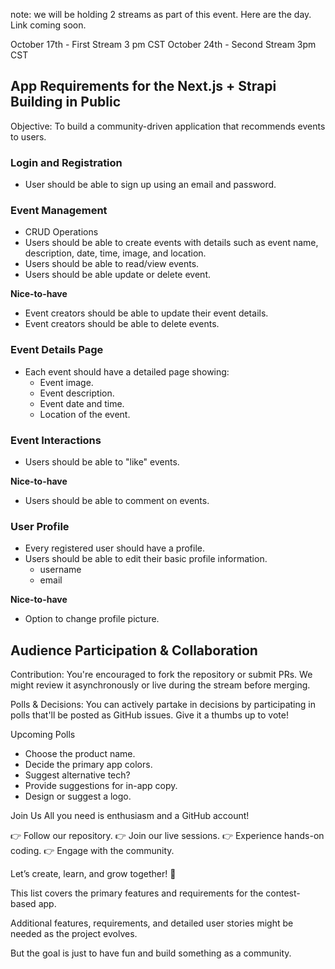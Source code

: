 note: we will be holding 2 streams as part of this event.  Here are the day. Link coming soon.

October 17th - First Stream 3 pm CST
October 24th - Second Stream 3pm CST


## App Requirements for the Next.js + Strapi Building in Public

Objective: To build a community-driven application that recommends events to users.

### Login and Registration
  - User should be able to sign up using an email and password.

### Event Management
  - CRUD Operations
  - Users should be able to create events with details such as event name, description, date, time, image, and location.
  - Users should be able to read/view events.
  - Users should be able update or delete event.

**Nice-to-have**
  - Event creators should be able to update their event details.
  - Event creators should be able to delete events.

### Event Details Page
  - Each event should have a detailed page showing:
    - Event image.
    - Event description.
    - Event date and time.
    - Location of the event.

### Event Interactions
  - Users should be able to "like" events.

**Nice-to-have**
  - Users should be able to comment on events.

### User Profile
  - Every registered user should have a profile.
  - Users should be able to edit their basic profile information.
    - username
    - email
  
**Nice-to-have**
  - Option to change profile picture.


## Audience Participation & Collaboration

Contribution: You're encouraged to fork the repository or submit PRs. We might review it asynchronously or live during the stream before merging.

Polls & Decisions: You can actively partake in decisions by participating in polls that'll be posted as GitHub issues. Give it a thumbs up to vote!

Upcoming Polls
  - Choose the product name.
  - Decide the primary app colors.
  - Suggest alternative tech?
  - Provide suggestions for in-app copy.
  - Design or suggest a logo.
  
Join Us
All you need is enthusiasm and a GitHub account!

👉 Follow our repository.
👉 Join our live sessions.
👉 Experience hands-on coding.
👉 Engage with the community.

Let’s create, learn, and grow together!  🚀

This list covers the primary features and requirements for the contest-based app. 

Additional features, requirements, and detailed user stories might be needed as the project evolves. 

But the goal is just to have fun and build something as a community.

